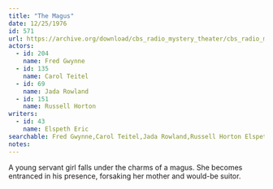 ```yaml
---
title: "The Magus"
date: 12/25/1976
id: 571
url: https://archive.org/download/cbs_radio_mystery_theater/cbs_radio_mystery_theater-0551-0600.zip/cbs_radio_mystery_theater-0551-0600%2Fcbsrmt_0571_the_magus.mp3
actors:  
  - id: 204
    name: Fred Gwynne  
  - id: 135
    name: Carol Teitel  
  - id: 69
    name: Jada Rowland  
  - id: 151
    name: Russell Horton
writers:  
  - id: 43
    name: Elspeth Eric
searchable: Fred Gwynne,Carol Teitel,Jada Rowland,Russell Horton Elspeth Eric
notes:  
---
```

A young servant girl falls under the charms of a magus. She becomes entranced in his presence, forsaking her mother and would-be suitor.